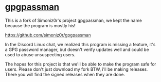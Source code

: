 # [gpgpassman](http://www.simonizor.gq/linuxapps)

This is a fork of Simoniz0r's project gpgpassman, we kept the name because the program is mostly his!

https://github.com/simoniz0r/gpgpassman

In the Discord Linux chat, we realized this program is missing a feature, it's a GPG password manager, but doesn't verify updates well and could be used to abuse unsuspecting users.

The hopes for this project is that we'll be able to make the program safe for users. Please don't just download my fork BTW, i'll be making releases. There you will find the signed releases when they are done.
